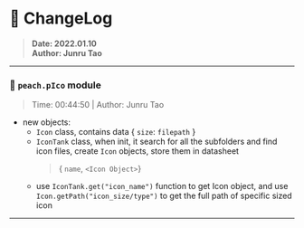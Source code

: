 # :hammer: ChangeLog
> __Date: 2022.01.10__<br>
> __Author: Junru Tao__<br>
---

### :electric_plug: `peach.pIco` module
> Time: 00:44:50 | Author: Junru Tao
- new objects:
    - `Icon` class, contains data { `size`: `filepath` }
    - `IconTank` class, when init, it search for all the subfolders and find icon files, create `Icon` objects, store them in datasheet 
        > { `name`, `<Icon Object>`}
    - use `IconTank.get("icon_name")` function to get Icon object, and use `Icon.getPath("icon_size/type")` to get the full path of specific sized icon 

---


